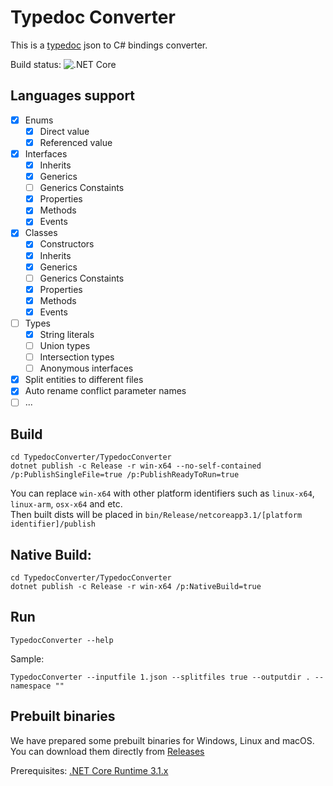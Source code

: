 # Typedoc Converter
This is a [typedoc](https://github.com/TypeStrong/typedoc) json to C# bindings converter.  

Build status: ![.NET Core](https://github.com/hez2010/TypedocConverter/workflows/.NET%20Core/badge.svg)

## Languages support
- [x] Enums
  - [x] Direct value
  - [x] Referenced value
- [x] Interfaces
  - [x] Inherits
  - [x] Generics
  - [ ] Generics Constaints
  - [x] Properties
  - [x] Methods
  - [x] Events
- [x] Classes
  - [x] Constructors
  - [x] Inherits
  - [x] Generics
  - [ ] Generics Constaints
  - [x] Properties
  - [x] Methods
  - [x] Events
- [ ] Types
  - [x] String literals
  - [ ] Union types
  - [ ] Intersection types
  - [ ] Anonymous interfaces
- [x] Split entities to different files
- [x] Auto rename conflict parameter names
- [ ] ...

## Build
```
cd TypedocConverter/TypedocConverter
dotnet publish -c Release -r win-x64 --no-self-contained /p:PublishSingleFile=true /p:PublishReadyToRun=true
```
You can replace `win-x64` with other platform identifiers such as `linux-x64`, `linux-arm`, `osx-x64` and etc.  
Then built dists will be placed in `bin/Release/netcoreapp3.1/[platform identifier]/publish`

## Native Build:
```
cd TypedocConverter/TypedocConverter
dotnet publish -c Release -r win-x64 /p:NativeBuild=true
```

## Run
```
TypedocConverter --help
```
Sample:
```
TypedocConverter --inputfile 1.json --splitfiles true --outputdir . --namespace ""
```
## Prebuilt binaries
We have prepared some prebuilt binaries for Windows, Linux and macOS.  
You can download them directly from [Releases](https://github.com/hez2010/TypedocConverter/releases)

Prerequisites: [.NET Core Runtime 3.1.x](https://dotnet.microsoft.com/download/dotnet-core/3.1)

